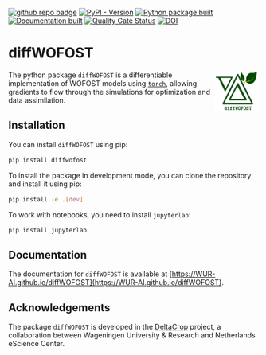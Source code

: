 <!-- (Customize these badges with your own links, and check https://shields.io/ or https://badgen.net/ to see which other badges are available.) -->

[![github repo badge](https://img.shields.io/badge/github-repo-000.svg?logo=github&labelColor=gray&color=blue)](https://github.com/WUR-AI/diffWOFOST)
[![PyPI - Version](https://badge.fury.io/py/diffwofost.svg)](https://img.shields.io/pypi/v/diffwofost)
[![Python package built](https://github.com/WUR-AI/diffWOFOST/actions/workflows/build.yml/badge.svg)](https://github.com/WUR-AI/diffWOFOST/actions/workflows/build.yml)
[![Documentation built](https://github.com/WUR-AI/diffWOFOST/actions/workflows/deploy-documentation.yml/badge.svg)](https://github.com/WUR-AI/diffWOFOST/actions/workflows/deploy-documentation.yml)
[![Quality Gate Status](https://sonarcloud.io/api/project_badges/measure?project=WUR-AI_diffWOFOST&metric=alert_status)](https://sonarcloud.io/summary/new_code?id=WUR-AI_diffWOFOST)
[![DOI](https://zenodo.org/badge/DOI/10.5281/zenodo.17474960.svg)](https://doi.org/10.5281/zenodo.17474960)

# diffWOFOST

<img align="right" width="90" alt="Logo" src="./docs/logo/diffwofost.png">

The python package `diffWOFOST` is a differentiable implementation of WOFOST models using [`torch`](https://pytorch.org/),
allowing gradients to flow through the simulations for optimization and data assimilation.

## Installation

You can install `diffWOFOST` using pip:

```bash
pip install diffwofost
```

To install the package in development mode, you can clone the repository and
install it using pip:

```bash
pip install -e .[dev]
```

To work with notebooks, you need to install `jupyterlab`:

```bash
pip install jupyterlab
```

## Documentation

The documentation for `diffWOFOST` is available at
[https://WUR-AI.github.io/diffWOFOST](https://WUR-AI.github.io/diffWOFOST).

## Acknowledgements

The package `diffWOFOST` is developed in the
[DeltaCrop](https://research-software-directory.org/projects/deltacrop) project, a
collaboration between Wageningen University & Research and Netherlands eScience
Center.
